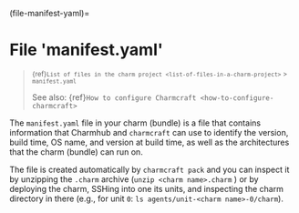 (file-manifest-yaml)=
# File 'manifest.yaml'

> <small> {ref}`List of files in the charm project <list-of-files-in-a-charm-project>` > `manifest.yaml` </small>
>
> See also: {ref}`How to configure Charmcraft <how-to-configure-charmcraft>`

The `manifest.yaml` file in your charm (bundle) is a file that contains information that Charmhub and `charmcraft` can use to identify the version, build time, OS name, and version at build time, as well as the architectures that the charm (bundle) can run on. 

The file is created automatically by `charmcraft pack` and you can inspect it by unzipping the `.charm` archive (`unzip <charm name>.charm` ) or by deploying the charm, SSHing into one its units, and inspecting the charm directory in there (e.g., for unit `0`: `ls agents/unit-<charm name>-0/charm`).
